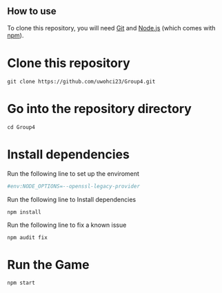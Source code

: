 
## How to use

To clone this repository, you will need [Git](https://git-scm.com/) and [Node.js](https://nodejs.org/en/download/) (which comes with [npm](http://npmjs.com)).


# Clone this repository
```
git clone https://github.com/uwohci23/Group4.git
```
# Go into the repository directory
```
cd Group4
```
# Install dependencies
Run the following line to set up the enviroment
```bash
#env:NODE_OPTIONS=--openssl-legacy-provider
```
Run the following line to Install dependencies
```
npm install
```
Run the following line to fix a known issue
```
npm audit fix
```
# Run the Game
```
npm start
```

